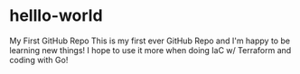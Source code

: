 # helllo-world
My First GitHub Repo
This is my first ever GitHub Repo and I'm happy to be learning new things!  I hope to use it more when doing IaC w/ Terraform and coding with Go!

